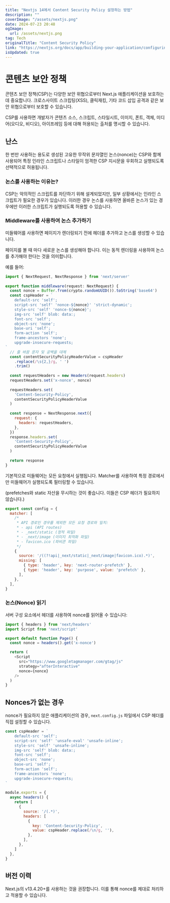```yaml
---
title: "Nextjs 14에서 Content Security Policy 설정하는 방법"
description: ""
coverImage: "/assets/nextjs.png"
date: 2024-07-23 20:48
ogImage: 
  url: /assets/nextjs.png
tag: Tech
originalTitle: "Content Security Policy"
link: "https://nextjs.org/docs/app/building-your-application/configuring/content-security-policy"
isUpdated: true
---
```





# 콘텐츠 보안 정책

콘텐츠 보안 정책(CSP)는 다양한 보안 위협으로부터 Next.js 애플리케이션을 보호하는 데 중요합니다. 크로스사이트 스크립팅(XSS), 클릭재킹, 기타 코드 삽입 공격과 같은 보안 위협으로부터 보호할 수 있습니다.

CSP를 사용하면 개발자가 콘텐츠 소스, 스크립트, 스타일시트, 이미지, 폰트, 객체, 미디어(오디오, 비디오), 아이프레임 등에 대해 허용되는 출처를 명시할 수 있습니다.

## 난스

<div class="content-ad"></div>

한 번만 사용하는 용도로 생성된 고유한 무작위 문자열인 논스(nonce)는 CSP와 함께 사용되어 특정 인라인 스크립트나 스타일이 엄격한 CSP 지시문을 우회하고 실행되도록 선택적으로 허용됩니다.

### 논스를 사용하는 이유는?

CSP는 악의적인 스크립트를 차단하기 위해 설계되었지만, 일부 상황에서는 인라인 스크립트가 필요한 경우가 있습니다. 이러한 경우 논스를 사용하면 올바른 논스가 있는 경우에만 이러한 스크립트가 실행되도록 허용할 수 있습니다.

### Middleware를 사용하여 논스 추가하기

<div class="content-ad"></div>

미들웨어를 사용하면 페이지가 렌더링되기 전에 헤더를 추가하고 논스를 생성할 수 있습니다.

페이지를 볼 때 마다 새로운 논스를 생성해야 합니다. 이는 동적 렌더링을 사용하여 논스를 추가해야 한다는 것을 의미합니다.

예를 들어:

```js
import { NextRequest, NextResponse } from 'next/server'
 
export function middleware(request: NextRequest) {
  const nonce = Buffer.from(crypto.randomUUID()).toString('base64')
  const cspHeader = `
    default-src 'self';
    script-src 'self' 'nonce-${nonce}' 'strict-dynamic';
    style-src 'self' 'nonce-${nonce}';
    img-src 'self' blob: data:;
    font-src 'self';
    object-src 'none';
    base-uri 'self';
    form-action 'self';
    frame-ancestors 'none';
    upgrade-insecure-requests;
`
  // 줄 바꿈 문자 및 공백을 대체
  const contentSecurityPolicyHeaderValue = cspHeader
    .replace(/\s{2,}/g, ' ')
    .trim()
 
  const requestHeaders = new Headers(request.headers)
  requestHeaders.set('x-nonce', nonce)
 
  requestHeaders.set(
    'Content-Security-Policy',
    contentSecurityPolicyHeaderValue
  )
 
  const response = NextResponse.next({
    request: {
      headers: requestHeaders,
    },
  })
  response.headers.set(
    'Content-Security-Policy',
    contentSecurityPolicyHeaderValue
  )
 
  return response
}
```

<div class="content-ad"></div>

기본적으로 미들웨어는 모든 요청에서 실행됩니다. Matcher를 사용하여 특정 경로에서만 미들웨어가 실행되도록 필터링할 수 있습니다.

(prefetches와 static 자산을 무시하는 것이 좋습니다. 이들은 CSP 헤더가 필요하지 않습니다.)

```js
export const config = {
  matcher: [
    /*
     * API 경로인 경우를 제외한 모든 요청 경로와 일치:
     * - api (API routes)
     * - _next/static (정적 파일)
     * - _next/image (이미지 최적화 파일)
     * - favicon.ico (파비콘 파일)
     */
    {
      source: '/((?!api|_next/static|_next/image|favicon.ico).*)',
      missing: [
        { type: 'header', key: 'next-router-prefetch' },
        { type: 'header', key: 'purpose', value: 'prefetch' },
      ],
    },
  ],
}
```

### 논스(Nonce) 읽기

<div class="content-ad"></div>

서버 구성 요소에서 헤더를 사용하여 nonce를 읽어올 수 있습니다:

```js
import { headers } from 'next/headers'
import Script from 'next/script'

export default function Page() {
  const nonce = headers().get('x-nonce')

  return (
    <Script
      src="https://www.googletagmanager.com/gtag/js"
      strategy="afterInteractive"
      nonce={nonce}
    />
  )
}
```

## Nonces가 없는 경우

nonce가 필요하지 않은 애플리케이션의 경우, `next.config.js` 파일에서 CSP 헤더를 직접 설정할 수 있습니다.

<div class="content-ad"></div>

```js
const cspHeader = `
    default-src 'self';
    script-src 'self' 'unsafe-eval' 'unsafe-inline';
    style-src 'self' 'unsafe-inline';
    img-src 'self' blob: data:;
    font-src 'self';
    object-src 'none';
    base-uri 'self';
    form-action 'self';
    frame-ancestors 'none';
    upgrade-insecure-requests;
`
 
module.exports = {
  async headers() {
    return [
      {
        source: '/(.*)',
        headers: [
          {
            key: 'Content-Security-Policy',
            value: cspHeader.replace(/\n/g, ''),
          },
        ],
      },
    ]
  },
}
```

## 버전 이력

Next.js의 v13.4.20+를 사용하는 것을 권장합니다. 이를 통해 nonce를 제대로 처리하고 적용할 수 있습니다.
